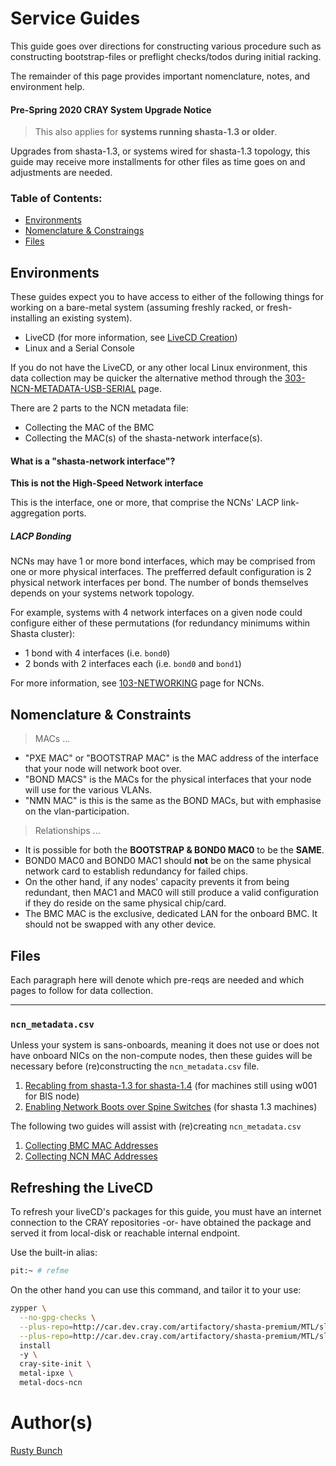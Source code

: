 # Service Guides

This guide goes over directions for constructing various procedure such as constructing bootstrap-files 
or preflight checks/todos during initial racking.

The remainder of this page provides important nomenclature, notes, and environment
help.

#### Pre-Spring 2020 CRAY System Upgrade Notice
> This also applies for **systems running shasta-1.3 or older**.

Upgrades from shasta-1.3, or systems wired for shasta-1.3 topology, this guide may receive more installments for other files as time goes on and adjustments are needed.

### Table of Contents:

- [Environments](#environments)
- [Nomenclature & Constraings](#nomenclature--constraints)
- [Files](#files)

## Environments

These guides expect you to have access to either of the following things for working on a bare-metal
system (assuming freshly racked, or fresh-installing an existing system).

- LiveCD (for more information, see [LiveCD Creation](003-LIVECD-STARTUP.md))
- Linux and a Serial Console

If you do not have the LiveCD, or any other local Linux environment, this data collection
may be quicker the alternative method through the [303-NCN-METADATA-USB-SERIAL](303-NCN-METADATA-USB-SERIAL.md) page.

There are 2 parts to the NCN metadata file:
- Collecting the MAC of the BMC
- Collecting the MAC(s) of the shasta-network interface(s).

#### What is a "shasta-network interface"?

**This is not the High-Speed Network interface**

This is the interface, one or more, that comprise the NCNs' LACP link-aggregation ports.

##### LACP Bonding
NCNs may have 1 or more bond interfaces, which may be comprised from one or more physical interfaces. The
prefferred default configuration is 2 physical network interfaces per bond. The number 
of bonds themselves depends on your systems network topology.

For example, systems with 4 network interfaces on a given node could configure either of these
permutations (for redundancy minimums within Shasta cluster):
- 1 bond with 4 interfaces (i.e. `bond0`)
- 2 bonds with 2 interfaces each (i.e. `bond0` and `bond1`)

For more information, see [103-NETWORKING](103-NCN-NETWORKING.md) page for NCNs.

## Nomenclature & Constraints

> MACs ...
- "PXE MAC" or "BOOTSTRAP MAC" is the MAC address of the interface that your node will network boot over.
- "BOND MACS" is the MACs for the physical interfaces that your node will use for the various VLANs.
- "NMN MAC" is this is the same as the BOND MACs, but with emphasise on the vlan-participation.
> Relationships ...
- It is possible for both the **BOOTSTRAP & BOND0 MAC0** to be the **SAME**.
- BOND0 MAC0 and BOND0 MAC1 should **not** be on the same physical network card to establish redundancy for failed chips.
- On the other hand, if any nodes' capacity prevents it from being redundant, then MAC1 and MAC0 will still produce a valid configuration if they do reside on the same physical chip/card.
- The BMC MAC is the exclusive, dedicated LAN for the onboard BMC. It should not be swapped with any other device.

## Files

Each paragraph here will denote which pre-reqs are needed and which pages to follow 
for data collection.

--- 

### `ncn_metadata.csv`

Unless your system is sans-onboards, meaning it does not use or does not have onboard NICs on the non-compute nodes, then these guides will be necessary before (re)constructing the `ncn_metadata.csv` file.
1. [Recabling from shasta-1.3 for shasta-1.4](050-MOVE-SITE-CONNECTIONS.md) (for machines still using w001 for BIS node)
2. [Enabling Network Boots over Spine Switches](304-NCN-PCIE-NETBOOT-AND-RECABLE.md) (for shasta 1.3 machines)

The following two guides will assist with (re)creating `ncn_metadata.csv`
1. [Collecting BMC MAC Addresses](301-NCN-METADATA-BMC.md)
2. [Collecting NCN MAC Addresses](302-NCN-METADATA-BONDX.md)

## Refreshing the LiveCD

To refresh your liveCD's packages for this guide, you must have an internet connection
to the CRAY repositories -or- have obtained the package and served it from local-disk or
reachable internal endpoint.

Use the built-in alias:
```bash
pit:~ # refme
```

On the other hand you can use this command, and tailor it to your use:
```bash
zypper \
  --no-gpg-checks \
  --plus-repo=http://car.dev.cray.com/artifactory/shasta-premium/MTL/sle15_sp2_ncn/x86_64/dev/master/ \
  --plus-repo=http://car.dev.cray.com/artifactory/shasta-premium/MTL/sle15_sp2_ncn/noarch/dev/master/ \
  install
  -y \
  cray-site-init \
  metal-ipxe \
  metal-docs-ncn
```

# Author(s)

[Rusty Bunch](mailto:rustydb@hpe.com)

[1]: https://stash.us.cray.com/projects/MTL/repos/cray-pre-install-toolkit/browse
[2]: https://stash.us.cray.com/projects/MTL/repos/cray-site-init/browse
[3]: https://stash.us.cray.com/projects/MTL/repos/ipxe/browse
